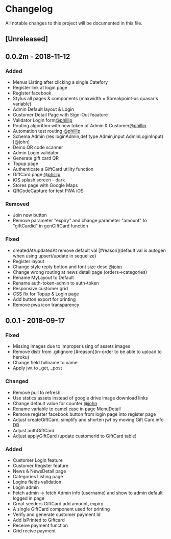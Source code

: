 # Changelog
All notable changes to this project will be documented in this file.

## [Unreleased]

## 0.0.2m - 2018-11-12
### Added
- Menus Listing after clicking a single Catefory
- Register link at login page
- Register facebook
- Stylus all pages & components (maxwidth = $breakpoint-xs quasar's variable)
- Admin Default layout & Login
- Customer Detail Page with Sign-Out feaature
- Validator Login form[@phillip](https://github.com/hemvanh/TPTEA/pull/23)
- Routing algorithm with new token of Admin & Customer[@phillip](https://github.com/hemvanh/TPTEA/pull/33)
- Automation test routing [@phillip](https://github.com/hemvanh/TPTEA/pull/33)
- Schema Admin (res loginAdmin,def type Admin,input AdminLoginInput)[@john]
- Demo QR code scanner
- Admin Login validator
- Generate gift card QR
- Topup page
- Authenticate a GiftCard utility function
- GiftCard page [@phillip](https://github.com/hemvanh/TPTEA/pull/55)
- iOS splash screen - dark
- Stores page with Google Maps
- QRCodeCapture for test PWA iOS
### Removed 
- Join now button
- Remove parameter "expiry" and change parameter "amount" to "giftCardid" in genGiftCard function
### Fixed
- createdAt/updatedAt remove default val [#reason](default val is autogen when using upsert/update in sequelize)
- Register layout
- Change style reply botton and font size desc  [@john](https://github.com/tri-et/TPTEA/tree/feature/menu-detail)
- Change wrong routing at news detail page (orders->categories)
- Rename MyLayout to Default
- Rename auth-token-admin to auth-token
- Responsive customer grid
- CSS fix for Topup & Login page
- Add button export for printing
- Remove pwa icon transparency

## 0.0.1 - 2018-09-17
### Fixed
- Missing images due to improper using of assets images
- Remove dist/ from .gitignore [#reason](in-order to be able to upload to heroku)
- Change field fullname to name
- Apply jwt to _get, _post
### Changed
- Remove pull to refresh
- Use statics assets instead of google drive image download links
- Change default value for counter [@john](https://github.com/tri-et/TPTEA/tree/feature/fix-bugs-counter)
- Rename variable  to camel case in page MenuDetail 
- Remove register facebook button from login page into register page
- Adjust createGiftCard, simplify and shorten jwt by moving Gift Card info DB
- Adjust authGiftCard
- Adjust applyGiftCard (update customerId to GiftCard table)
### Added
- Customer Login feature
- Customer Register feature
- News & NewsDetail page
- Categories Listing page
- Logins fields validation
- Login admin
- Fetch admin -> fetch Admin info (username) and show to admin default logged in page
- Creat seeders GiftCard add amount, expiry
- A single GiftCard component used for printing
- Verify and generate customer payment Id
- Add IsPrinted to Giftcard
- Receive payment function
- Grid recive payment
